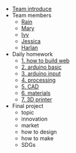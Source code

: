 -  [Team introduce](Team-introduce/Team-introduce.md)
- Team members
  - [Rain](Teammembers/Rain.md)
  - [Mary](Teammembers/Mary.md)
  - [Ivy](Teammembers/Ivy.md)
  - [Jessica](Teammembers/Jessica.md)
  - [Harlan](Teammembers/Harlan.md)
- Daily homework
  - [1. how to build web](homework/how-to-build-web.md)
  - [2. arduino basic](homework/arduino-basic.md)
  - [3. arduino input](homework/arduino-input.md)
  - [4. processing](homework/processing.md)
  - [5. CAD](homework/cad.md)
  - [6. materials](homework/materials.md) 
  - [7. 3D printer](homework/3d-print.md)   
- Final project
  - topic
  - innovation
  - market
  - how to design 
  - how to make
  - SDGs